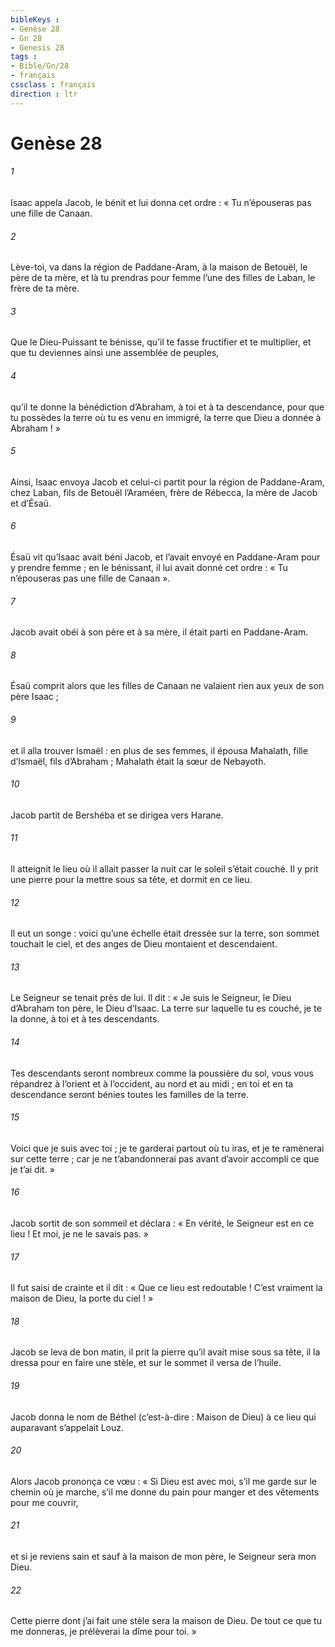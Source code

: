 ```yaml
---
bibleKeys : 
- Genèse 28
- Gn 28
- Genesis 28
tags : 
- Bible/Gn/28
- français
cssclass : français
direction : ltr
---
```


# Genèse 28

###### 1
Isaac appela Jacob, le bénit et lui donna cet ordre : « Tu n’épouseras pas une fille de Canaan.
###### 2
Lève-toi, va dans la région de Paddane-Aram, à la maison de Betouël, le père de ta mère, et là tu prendras pour femme l’une des filles de Laban, le frère de ta mère.
###### 3
Que le Dieu-Puissant te bénisse, qu’il te fasse fructifier et te multiplier, et que tu deviennes ainsi une assemblée de peuples,
###### 4
qu’il te donne la bénédiction d’Abraham, à toi et à ta descendance, pour que tu possèdes la terre où tu es venu en immigré, la terre que Dieu a donnée à Abraham ! »
###### 5
Ainsi, Isaac envoya Jacob et celui-ci partit pour la région de Paddane-Aram, chez Laban, fils de Betouël l’Araméen, frère de Rébecca, la mère de Jacob et d’Ésaü.
###### 6
Ésaü vit qu’Isaac avait béni Jacob, et l’avait envoyé en Paddane-Aram pour y prendre femme ; en le bénissant, il lui avait donné cet ordre : « Tu n’épouseras pas une fille de Canaan ».
###### 7
Jacob avait obéi à son père et à sa mère, il était parti en Paddane-Aram.
###### 8
Ésaü comprit alors que les filles de Canaan ne valaient rien aux yeux de son père Isaac ;
###### 9
et il alla trouver Ismaël : en plus de ses femmes, il épousa Mahalath, fille d’Ismaël, fils d’Abraham ; Mahalath était la sœur de Nebayoth.
###### 10
Jacob partit de Bershéba et se dirigea vers Harane.
###### 11
Il atteignit le lieu où il allait passer la nuit car le soleil s’était couché. Il y prit une pierre pour la mettre sous sa tête, et dormit en ce lieu.
###### 12
Il eut un songe : voici qu’une échelle était dressée sur la terre, son sommet touchait le ciel, et des anges de Dieu montaient et descendaient.
###### 13
Le Seigneur se tenait près de lui. Il dit : « Je suis le Seigneur, le Dieu d’Abraham ton père, le Dieu d’Isaac. La terre sur laquelle tu es couché, je te la donne, à toi et à tes descendants.
###### 14
Tes descendants seront nombreux comme la poussière du sol, vous vous répandrez à l’orient et à l’occident, au nord et au midi ; en toi et en ta descendance seront bénies toutes les familles de la terre.
###### 15
Voici que je suis avec toi ; je te garderai partout où tu iras, et je te ramènerai sur cette terre ; car je ne t’abandonnerai pas avant d’avoir accompli ce que je t’ai dit. »
###### 16
Jacob sortit de son sommeil et déclara : « En vérité, le Seigneur est en ce lieu ! Et moi, je ne le savais pas. »
###### 17
Il fut saisi de crainte et il dit : « Que ce lieu est redoutable ! C’est vraiment la maison de Dieu, la porte du ciel ! »
###### 18
Jacob se leva de bon matin, il prit la pierre qu’il avait mise sous sa tête, il la dressa pour en faire une stèle, et sur le sommet il versa de l’huile.
###### 19
Jacob donna le nom de Béthel (c’est-à-dire : Maison de Dieu) à ce lieu qui auparavant s’appelait Louz.
###### 20
Alors Jacob prononça ce vœu : « Si Dieu est avec moi, s’il me garde sur le chemin où je marche, s’il me donne du pain pour manger et des vêtements pour me couvrir,
###### 21
et si je reviens sain et sauf à la maison de mon père, le Seigneur sera mon Dieu.
###### 22
Cette pierre dont j’ai fait une stèle sera la maison de Dieu. De tout ce que tu me donneras, je prélèverai la dîme pour toi. »
